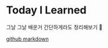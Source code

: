 # Today I Learned
그날 그날 배운거 간단하게라도 정리해보기 👊

[github markdown](https://docs.github.com/en/get-started/writing-on-github/getting-started-with-writing-and-formatting-on-github/basic-writing-and-formatting-syntax)
